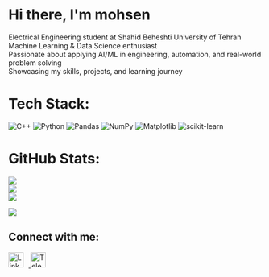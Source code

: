 # Hi there, I'm mohsen

 Electrical Engineering student at Shahid Beheshti University of Tehran   
 Machine Learning & Data Science enthusiast  
 Passionate about applying AI/ML in engineering, automation, and real-world problem solving    
 Showcasing my skills, projects, and learning journey

# Tech Stack:
![C++](https://img.shields.io/badge/c++-%2300599C.svg?style=for-the-badge&logo=c%2B%2B&logoColor=white) ![Python](https://img.shields.io/badge/python-3670A0?style=for-the-badge&logo=python&logoColor=ffdd54) ![Pandas](https://img.shields.io/badge/pandas-%23150458.svg?style=for-the-badge&logo=pandas&logoColor=white) ![NumPy](https://img.shields.io/badge/numpy-%23013243.svg?style=for-the-badge&logo=numpy&logoColor=white) ![Matplotlib](https://img.shields.io/badge/Matplotlib-%23ffffff.svg?style=for-the-badge&logo=Matplotlib&logoColor=black) ![scikit-learn](https://img.shields.io/badge/scikit--learn-%23F7931E.svg?style=for-the-badge&logo=scikit-learn&logoColor=white)
# GitHub Stats:
![](https://github-readme-stats.vercel.app/api?username=MohsenSafari83&theme=dark&hide_border=false&include_all_commits=false&count_private=false)<br/>
![](https://nirzak-streak-stats.vercel.app/?user=MohsenSafari83&theme=dark&hide_border=false)<br/>
![](https://github-readme-stats.vercel.app/api/top-langs/?username=MohsenSafari83&theme=dark&hide_border=false&include_all_commits=false&count_private=false&layout=compact)

[![](https://visitcount.itsvg.in/api?id=MohsenSafari83&icon=0&color=0)](https://visitcount.itsvg.in)

## Connect with me: 



<a href="https://www.linkedin.com/in/mohsenn-safari/" target="_blank">
  <img src="https://cdn.jsdelivr.net/gh/simple-icons/simple-icons/icons/linkedin.svg" alt="LinkedIn" width="30" height="30" style="fill:#0077B5; margin-right: 10px;">
</a>

<a href="https://t.me/Mohsenn_sri" target="_blank">
  <img src="https://cdn.jsdelivr.net/gh/simple-icons/simple-icons/icons/telegram.svg" alt="Telegram" width="30" height="30" style="fill:#26A5E4;">
</a>



<!-- Proudly created with GPRM ( https://gprm.itsvg.in ) -->
